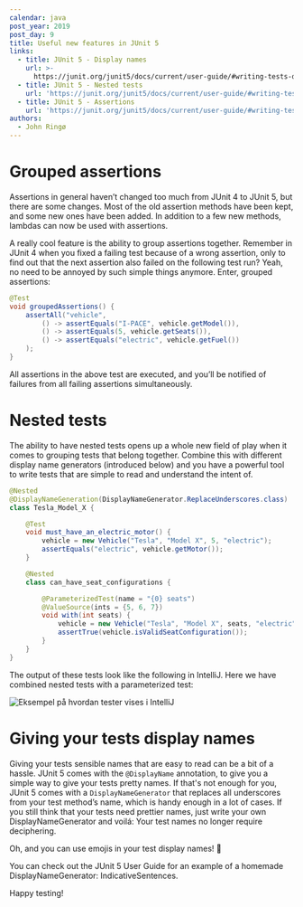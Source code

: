 ```yaml
---
calendar: java
post_year: 2019
post_day: 9
title: Useful new features in JUnit 5
links:
  - title: JUnit 5 - Display names
    url: >-
      https://junit.org/junit5/docs/current/user-guide/#writing-tests-display-names
  - title: JUnit 5 - Nested tests
    url: 'https://junit.org/junit5/docs/current/user-guide/#writing-tests-nested'
  - title: JUnit 5 - Assertions
    url: 'https://junit.org/junit5/docs/current/user-guide/#writing-tests-assertions'
authors:
  - John Ringø
---
```

# Grouped assertions

Assertions in general haven’t changed too much from JUnit 4 to JUnit 5, but there are some changes. Most of the old assertion methods have been kept, and some new ones have been added. In addition to a few new methods, lambdas can now be used with assertions.

A really cool feature is the ability to group assertions together. Remember in JUnit 4 when you fixed a failing test because of a wrong assertion, only to find out that the next assertion also failed on the following test run? Yeah, no need to be annoyed by such simple things anymore. Enter, grouped assertions:

```java
@Test
void groupedAssertions() {
    assertAll("vehicle",
        () -> assertEquals("I-PACE", vehicle.getModel()),
        () -> assertEquals(5, vehicle.getSeats()),
        () -> assertEquals("electric", vehicle.getFuel())
    );
}
```

All assertions in the above test are executed, and you’ll be notified of failures from all failing assertions simultaneously.

# Nested tests

The ability to have nested tests opens up a whole new field of play when it comes to grouping tests that belong together. Combine this with different display name generators (introduced below) and you have a powerful tool to write tests that are simple to read and understand the intent of.

```java
@Nested
@DisplayNameGeneration(DisplayNameGenerator.ReplaceUnderscores.class)
class Tesla_Model_X {

    @Test
    void must_have_an_electric_motor() {
        vehicle = new Vehicle("Tesla", "Model X", 5, "electric");
        assertEquals("electric", vehicle.getMotor());
    }

    @Nested
    class can_have_seat_configurations {

        @ParameterizedTest(name = "{0} seats")
        @ValueSource(ints = {5, 6, 7})
        void with(int seats) {
            vehicle = new Vehicle("Tesla", "Model X", seats, "electric");
            assertTrue(vehicle.isValidSeatConfiguration());
        }
    }
}
```

The output of these tests look like the following in IntelliJ. Here we have combined nested tests with a parameterized test:

![Eksempel på hvordan tester vises i IntelliJ](https://i.ibb.co/T02SLVY/teslatest.png)

# Giving your tests display names

Giving your tests sensible names that are easy to read can be a bit of a hassle.  JUnit 5 comes with the `@DisplayName` annotation, to give you a simple way to give your tests pretty names. If that's not enough for you, JUnit 5 comes with a `DisplayNameGenerator` that replaces all underscores from your test method’s name, which is handy enough in a lot of cases. If you still think that your tests need prettier names, just write your own DisplayNameGenerator and voilá: Your test names no longer require deciphering.

Oh, and you can use emojis in your test display names! 🥳

You can check out the JUnit 5 User Guide for an example of a homemade DisplayNameGenerator: IndicativeSentences.

Happy testing!
